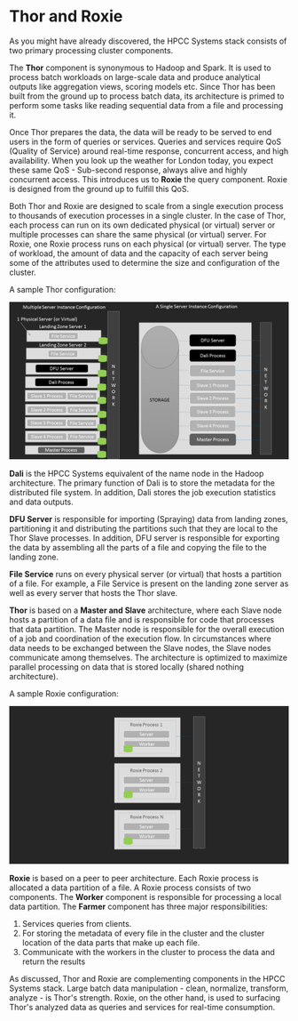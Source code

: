 # Thor and Roxie
As you might have already discovered, the HPCC Systems stack consists of two primary processing cluster components.

The **Thor** component is synonymous to Hadoop and Spark. It is used to process batch workloads on large-scale data and produce analytical outputs like aggregation views, scoring models etc. Since Thor has been built from the ground up to process batch data, its architecture is primed to perform some tasks like reading sequential data from a file and processing it.

Once Thor prepares the data, the data will be ready to be served to end users in the form of queries or services. Queries and services require QoS (Quality of Service) around real-time response, concurrent access, and high availability. When you look up the weather for London today, you expect these same QoS - Sub-second response, always alive and highly concurrent access. This introduces us to **Roxie** the query component. Roxie is designed from the ground up to fulfill this QoS.

Both Thor and Roxie are designed to scale from a single execution process to thousands of execution processes in a single cluster. In the case of Thor, each process can run on its own dedicated physical (or virtual) server or multiple processes can share the same physical (or virtual) server. For Roxie, one Roxie process runs on each physical (or virtual) server. The type of workload, the amount of data and the capacity of each server being some of the attributes used to determine the size and configuration of the cluster.

A sample Thor configuration:

![](/assets/images/Slide6.PNG)

**Dali** is the HPCC Systems equivalent of the name node in the Hadoop architecture. The primary function of Dali is to store the metadata for the distributed file system. In addition, Dali stores the job execution statistics and data outputs. 

**DFU Server** is responsible for importing (Spraying) data from landing zones, partitioning it and distributing the partitions such that they are local to the Thor Slave processes. In addition, DFU server is responsible for exporting the data by assembling all the parts of a file and copying the file to the landing zone.  

**File Service** runs on every physical server (or virtual) that hosts a partition of a file. For example, a File Service is present on the landing zone server as well as every server that hosts the Thor slave. 

**Thor** is based on a **Master and Slave** architecture, where each Slave node hosts a partition of a data file and is responsible for code that processes that data partition. The Master node is responsible for the overall execution of a job and coordination of the execution flow. In circumstances where data needs to be exchanged between the Slave nodes, the Slave nodes communicate among themselves. The architecture is optimized to maximize parallel processing on data that is stored locally (shared nothing architecture).

A sample Roxie configuration:

![](/assets/images/Slide7.PNG)


**Roxie** is based on a peer to peer architecture. Each Roxie process is allocated a data partition of a file. A Roxie process consists of two components. The **Worker** component is responsible for processing a local data partition.  The **Farmer** component has three major responsibilities:

1. Services queries from clients.
1. For storing the metadata of every file in the cluster and the cluster location of the data parts that make up each file. 
1. Communicate with the workers in the cluster to process the data and return the results

As discussed, Thor and Roxie are complementing components in the HPCC Systems stack. Large batch data manipulation - clean, normalize, transform, analyze - is Thor's strength. Roxie, on the other hand, is used to surfacing Thor's analyzed data as queries and services for real-time consumption.


